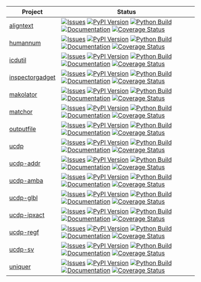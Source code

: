 <!--

# Run './test.sh' to update this file!

MAKO TEMPLATE BEGIN

<%def name="overview()">\
<%
from subprocess import run
from pathlib import Path

project_paths = run(["git", "ws", "info", "project-paths"], capture_output=True).stdout.decode('utf-8').splitlines()
names = sorted([Path(path).name for path in project_paths if Path(path).name != "main"])
%>\
|Project|Status|
|---|---|
% for name in names:
| [${name}](https://github.com/nbiotcloud/${name}) | [![Issues](https://img.shields.io/github/issues/nbiotcloud/${name})](https://github.com/nbiotcloud/${name}/issues) [![PyPI Version](https://badge.fury.io/py/${name}.svg)](https://badge.fury.io/py/${name}) [![Python Build](https://github.com/nbiotcloud/${name}/actions/workflows/main.yml/badge.svg)](https://github.com/nbiotcloud/${name}/actions/workflows/main.yml) [![Documentation](https://readthedocs.org/projects/${name}/badge/?version=stable)](https://${name}.readthedocs.io/en/stable/?badge=stable) [![Coverage Status](https://coveralls.io/repos/github/nbiotcloud/${name}/badge.svg?branch=main)](https://coveralls.io/github/nbiotcloud/${name}?branch=main) |
% endfor
</%def>

MAKO TEMPLATE END 
-->


<!-- GENERATE INPLACE BEGIN overview()> -->
|Project|Status|
|---|---|
| [aligntext](https://github.com/nbiotcloud/aligntext) | [![Issues](https://img.shields.io/github/issues/nbiotcloud/aligntext)](https://github.com/nbiotcloud/aligntext/issues) [![PyPI Version](https://badge.fury.io/py/aligntext.svg)](https://badge.fury.io/py/aligntext) [![Python Build](https://github.com/nbiotcloud/aligntext/actions/workflows/main.yml/badge.svg)](https://github.com/nbiotcloud/aligntext/actions/workflows/main.yml) [![Documentation](https://readthedocs.org/projects/aligntext/badge/?version=stable)](https://aligntext.readthedocs.io/en/stable/?badge=stable) [![Coverage Status](https://coveralls.io/repos/github/nbiotcloud/aligntext/badge.svg?branch=main)](https://coveralls.io/github/nbiotcloud/aligntext?branch=main) |
| [humannum](https://github.com/nbiotcloud/humannum) | [![Issues](https://img.shields.io/github/issues/nbiotcloud/humannum)](https://github.com/nbiotcloud/humannum/issues) [![PyPI Version](https://badge.fury.io/py/humannum.svg)](https://badge.fury.io/py/humannum) [![Python Build](https://github.com/nbiotcloud/humannum/actions/workflows/main.yml/badge.svg)](https://github.com/nbiotcloud/humannum/actions/workflows/main.yml) [![Documentation](https://readthedocs.org/projects/humannum/badge/?version=stable)](https://humannum.readthedocs.io/en/stable/?badge=stable) [![Coverage Status](https://coveralls.io/repos/github/nbiotcloud/humannum/badge.svg?branch=main)](https://coveralls.io/github/nbiotcloud/humannum?branch=main) |
| [icdutil](https://github.com/nbiotcloud/icdutil) | [![Issues](https://img.shields.io/github/issues/nbiotcloud/icdutil)](https://github.com/nbiotcloud/icdutil/issues) [![PyPI Version](https://badge.fury.io/py/icdutil.svg)](https://badge.fury.io/py/icdutil) [![Python Build](https://github.com/nbiotcloud/icdutil/actions/workflows/main.yml/badge.svg)](https://github.com/nbiotcloud/icdutil/actions/workflows/main.yml) [![Documentation](https://readthedocs.org/projects/icdutil/badge/?version=stable)](https://icdutil.readthedocs.io/en/stable/?badge=stable) [![Coverage Status](https://coveralls.io/repos/github/nbiotcloud/icdutil/badge.svg?branch=main)](https://coveralls.io/github/nbiotcloud/icdutil?branch=main) |
| [inspectorgadget](https://github.com/nbiotcloud/inspectorgadget) | [![Issues](https://img.shields.io/github/issues/nbiotcloud/inspectorgadget)](https://github.com/nbiotcloud/inspectorgadget/issues) [![PyPI Version](https://badge.fury.io/py/inspectorgadget.svg)](https://badge.fury.io/py/inspectorgadget) [![Python Build](https://github.com/nbiotcloud/inspectorgadget/actions/workflows/main.yml/badge.svg)](https://github.com/nbiotcloud/inspectorgadget/actions/workflows/main.yml) [![Documentation](https://readthedocs.org/projects/inspectorgadget/badge/?version=stable)](https://inspectorgadget.readthedocs.io/en/stable/?badge=stable) [![Coverage Status](https://coveralls.io/repos/github/nbiotcloud/inspectorgadget/badge.svg?branch=main)](https://coveralls.io/github/nbiotcloud/inspectorgadget?branch=main) |
| [makolator](https://github.com/nbiotcloud/makolator) | [![Issues](https://img.shields.io/github/issues/nbiotcloud/makolator)](https://github.com/nbiotcloud/makolator/issues) [![PyPI Version](https://badge.fury.io/py/makolator.svg)](https://badge.fury.io/py/makolator) [![Python Build](https://github.com/nbiotcloud/makolator/actions/workflows/main.yml/badge.svg)](https://github.com/nbiotcloud/makolator/actions/workflows/main.yml) [![Documentation](https://readthedocs.org/projects/makolator/badge/?version=stable)](https://makolator.readthedocs.io/en/stable/?badge=stable) [![Coverage Status](https://coveralls.io/repos/github/nbiotcloud/makolator/badge.svg?branch=main)](https://coveralls.io/github/nbiotcloud/makolator?branch=main) |
| [matchor](https://github.com/nbiotcloud/matchor) | [![Issues](https://img.shields.io/github/issues/nbiotcloud/matchor)](https://github.com/nbiotcloud/matchor/issues) [![PyPI Version](https://badge.fury.io/py/matchor.svg)](https://badge.fury.io/py/matchor) [![Python Build](https://github.com/nbiotcloud/matchor/actions/workflows/main.yml/badge.svg)](https://github.com/nbiotcloud/matchor/actions/workflows/main.yml) [![Documentation](https://readthedocs.org/projects/matchor/badge/?version=stable)](https://matchor.readthedocs.io/en/stable/?badge=stable) [![Coverage Status](https://coveralls.io/repos/github/nbiotcloud/matchor/badge.svg?branch=main)](https://coveralls.io/github/nbiotcloud/matchor?branch=main) |
| [outputfile](https://github.com/nbiotcloud/outputfile) | [![Issues](https://img.shields.io/github/issues/nbiotcloud/outputfile)](https://github.com/nbiotcloud/outputfile/issues) [![PyPI Version](https://badge.fury.io/py/outputfile.svg)](https://badge.fury.io/py/outputfile) [![Python Build](https://github.com/nbiotcloud/outputfile/actions/workflows/main.yml/badge.svg)](https://github.com/nbiotcloud/outputfile/actions/workflows/main.yml) [![Documentation](https://readthedocs.org/projects/outputfile/badge/?version=stable)](https://outputfile.readthedocs.io/en/stable/?badge=stable) [![Coverage Status](https://coveralls.io/repos/github/nbiotcloud/outputfile/badge.svg?branch=main)](https://coveralls.io/github/nbiotcloud/outputfile?branch=main) |
| [ucdp](https://github.com/nbiotcloud/ucdp) | [![Issues](https://img.shields.io/github/issues/nbiotcloud/ucdp)](https://github.com/nbiotcloud/ucdp/issues) [![PyPI Version](https://badge.fury.io/py/ucdp.svg)](https://badge.fury.io/py/ucdp) [![Python Build](https://github.com/nbiotcloud/ucdp/actions/workflows/main.yml/badge.svg)](https://github.com/nbiotcloud/ucdp/actions/workflows/main.yml) [![Documentation](https://readthedocs.org/projects/ucdp/badge/?version=stable)](https://ucdp.readthedocs.io/en/stable/?badge=stable) [![Coverage Status](https://coveralls.io/repos/github/nbiotcloud/ucdp/badge.svg?branch=main)](https://coveralls.io/github/nbiotcloud/ucdp?branch=main) |
| [ucdp-addr](https://github.com/nbiotcloud/ucdp-addr) | [![Issues](https://img.shields.io/github/issues/nbiotcloud/ucdp-addr)](https://github.com/nbiotcloud/ucdp-addr/issues) [![PyPI Version](https://badge.fury.io/py/ucdp-addr.svg)](https://badge.fury.io/py/ucdp-addr) [![Python Build](https://github.com/nbiotcloud/ucdp-addr/actions/workflows/main.yml/badge.svg)](https://github.com/nbiotcloud/ucdp-addr/actions/workflows/main.yml) [![Documentation](https://readthedocs.org/projects/ucdp-addr/badge/?version=stable)](https://ucdp-addr.readthedocs.io/en/stable/?badge=stable) [![Coverage Status](https://coveralls.io/repos/github/nbiotcloud/ucdp-addr/badge.svg?branch=main)](https://coveralls.io/github/nbiotcloud/ucdp-addr?branch=main) |
| [ucdp-amba](https://github.com/nbiotcloud/ucdp-amba) | [![Issues](https://img.shields.io/github/issues/nbiotcloud/ucdp-amba)](https://github.com/nbiotcloud/ucdp-amba/issues) [![PyPI Version](https://badge.fury.io/py/ucdp-amba.svg)](https://badge.fury.io/py/ucdp-amba) [![Python Build](https://github.com/nbiotcloud/ucdp-amba/actions/workflows/main.yml/badge.svg)](https://github.com/nbiotcloud/ucdp-amba/actions/workflows/main.yml) [![Documentation](https://readthedocs.org/projects/ucdp-amba/badge/?version=stable)](https://ucdp-amba.readthedocs.io/en/stable/?badge=stable) [![Coverage Status](https://coveralls.io/repos/github/nbiotcloud/ucdp-amba/badge.svg?branch=main)](https://coveralls.io/github/nbiotcloud/ucdp-amba?branch=main) |
| [ucdp-glbl](https://github.com/nbiotcloud/ucdp-glbl) | [![Issues](https://img.shields.io/github/issues/nbiotcloud/ucdp-glbl)](https://github.com/nbiotcloud/ucdp-glbl/issues) [![PyPI Version](https://badge.fury.io/py/ucdp-glbl.svg)](https://badge.fury.io/py/ucdp-glbl) [![Python Build](https://github.com/nbiotcloud/ucdp-glbl/actions/workflows/main.yml/badge.svg)](https://github.com/nbiotcloud/ucdp-glbl/actions/workflows/main.yml) [![Documentation](https://readthedocs.org/projects/ucdp-glbl/badge/?version=stable)](https://ucdp-glbl.readthedocs.io/en/stable/?badge=stable) [![Coverage Status](https://coveralls.io/repos/github/nbiotcloud/ucdp-glbl/badge.svg?branch=main)](https://coveralls.io/github/nbiotcloud/ucdp-glbl?branch=main) |
| [ucdp-ipxact](https://github.com/nbiotcloud/ucdp-ipxact) | [![Issues](https://img.shields.io/github/issues/nbiotcloud/ucdp-ipxact)](https://github.com/nbiotcloud/ucdp-ipxact/issues) [![PyPI Version](https://badge.fury.io/py/ucdp-ipxact.svg)](https://badge.fury.io/py/ucdp-ipxact) [![Python Build](https://github.com/nbiotcloud/ucdp-ipxact/actions/workflows/main.yml/badge.svg)](https://github.com/nbiotcloud/ucdp-ipxact/actions/workflows/main.yml) [![Documentation](https://readthedocs.org/projects/ucdp-ipxact/badge/?version=stable)](https://ucdp-ipxact.readthedocs.io/en/stable/?badge=stable) [![Coverage Status](https://coveralls.io/repos/github/nbiotcloud/ucdp-ipxact/badge.svg?branch=main)](https://coveralls.io/github/nbiotcloud/ucdp-ipxact?branch=main) |
| [ucdp-regf](https://github.com/nbiotcloud/ucdp-regf) | [![Issues](https://img.shields.io/github/issues/nbiotcloud/ucdp-regf)](https://github.com/nbiotcloud/ucdp-regf/issues) [![PyPI Version](https://badge.fury.io/py/ucdp-regf.svg)](https://badge.fury.io/py/ucdp-regf) [![Python Build](https://github.com/nbiotcloud/ucdp-regf/actions/workflows/main.yml/badge.svg)](https://github.com/nbiotcloud/ucdp-regf/actions/workflows/main.yml) [![Documentation](https://readthedocs.org/projects/ucdp-regf/badge/?version=stable)](https://ucdp-regf.readthedocs.io/en/stable/?badge=stable) [![Coverage Status](https://coveralls.io/repos/github/nbiotcloud/ucdp-regf/badge.svg?branch=main)](https://coveralls.io/github/nbiotcloud/ucdp-regf?branch=main) |
| [ucdp-sv](https://github.com/nbiotcloud/ucdp-sv) | [![Issues](https://img.shields.io/github/issues/nbiotcloud/ucdp-sv)](https://github.com/nbiotcloud/ucdp-sv/issues) [![PyPI Version](https://badge.fury.io/py/ucdp-sv.svg)](https://badge.fury.io/py/ucdp-sv) [![Python Build](https://github.com/nbiotcloud/ucdp-sv/actions/workflows/main.yml/badge.svg)](https://github.com/nbiotcloud/ucdp-sv/actions/workflows/main.yml) [![Documentation](https://readthedocs.org/projects/ucdp-sv/badge/?version=stable)](https://ucdp-sv.readthedocs.io/en/stable/?badge=stable) [![Coverage Status](https://coveralls.io/repos/github/nbiotcloud/ucdp-sv/badge.svg?branch=main)](https://coveralls.io/github/nbiotcloud/ucdp-sv?branch=main) |
| [uniquer](https://github.com/nbiotcloud/uniquer) | [![Issues](https://img.shields.io/github/issues/nbiotcloud/uniquer)](https://github.com/nbiotcloud/uniquer/issues) [![PyPI Version](https://badge.fury.io/py/uniquer.svg)](https://badge.fury.io/py/uniquer) [![Python Build](https://github.com/nbiotcloud/uniquer/actions/workflows/main.yml/badge.svg)](https://github.com/nbiotcloud/uniquer/actions/workflows/main.yml) [![Documentation](https://readthedocs.org/projects/uniquer/badge/?version=stable)](https://uniquer.readthedocs.io/en/stable/?badge=stable) [![Coverage Status](https://coveralls.io/repos/github/nbiotcloud/uniquer/badge.svg?branch=main)](https://coveralls.io/github/nbiotcloud/uniquer?branch=main) |
<!-- GENERATE INPLACE END overview()> -->
